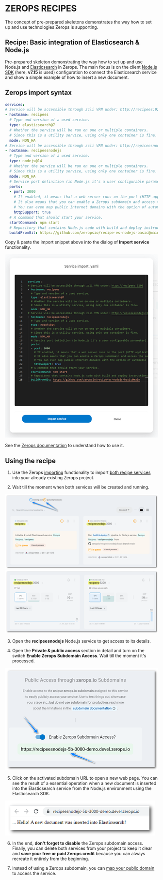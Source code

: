 # ZEROPS RECIPES

The concept of pre-prepared skeletons demonstrates the way how to set up and use technologies Zerops is supporting.

## Recipe: Basic integration of Elasticsearch & Node.js

Pre-prepared skeleton demonstrating the way how to set up and use Node.js and [Elasticsearch](https://www.elastic.co/elasticsearch) in Zerops. The main focus is on the client [Node.js SDK](https://www.elastic.co/guide/en/elasticsearch/client/javascript-api/current/index.html) (here, **v7.15** is used) configuration to connect the Elasticsearch service and show a simple example of how to insert a new document.

## Zerops import syntax

```yaml
services:
# Service will be accessible through zcli VPN under: http://recipees:9200
- hostname: recipees
  # Type and version of a used service.
  type: elasticsearch@7
  # Whether the service will be run on one or multiple containers.
  # Since this is a utility service, using only one container is fine.
  mode: NON_HA
# Service will be accessible through zcli VPN under: http://repiceesnodejs:3000
- hostname: recipeesnodejs
  # Type and version of a used service.
  type: nodejs@14
  # Whether the service will be run on one or multiple containers.
  # Since this is a utility service, using only one container is fine.
  mode: NON_HA
  # Service port definition (in Node.js it's a user configurable parameter).
  ports:
  - port: 3000
    # If enabled, it means that a web server runs on the port (HTTP application protocol is supported).
    # It also means that you can enable a Zerops subdomain and access the service from the Internet.
    # You can even map public Internet domains with the option of automatic support for SSL certificates.
    httpSupport: true
  # A command that should start your service.
  startCommand: npm start
  # Repository that contains Node.js code with build and deploy instructions.
  buildFromGit: https://github.com/zeropsio/recipe-es-nodejs-basic@main
```

Copy & paste the import snippet above into the dialog of **Import service** functionality.

![Import](./images/Zerops-Import-Services-Dialog.png "Import Service Dialog")

See the [Zerops documentation](https://docs.zerops.io/documentation/export-import/project-service-export-import.html) to understand how to use it.

## Using the recipe

1. Use the Zerops [importing](/documentation/export-import/project-service-export-import.html#how-to-export-import-a-project) functionality to import [both recipe services](#zerops-import-syntax) into your already existing Zerops project.

2. Wait till the moment when both services will be created and running.

![Recipe](./images/Zerops-Services-Initialization.png "Initialization")
![Recipe](./images/Zerops-Services-Done.png "Done")

3. Open the **recipeesnodejs** Node.js service to get access to its details.

4. Open the **Private & public access** section in detail and turn on the switch **Enable Zerops Subdomain Access**. Wait till the moment it's processed.

![Recipe](./images/Zerops-Service-NodeJS-Subdomain.png "Subdomain Access")

5. Click on the activated subdomain URL to open a new web page. You can see the result of a essential operation when a new document is inserted into the Elasticsearch service from the Node.js environment using the Elasticsearch SDK.

![Recipe](./images/Zerops-Service-Subdomain-Access-Result.png "Subdomain Access Result")

6. In the end, **don't forget to disable** the Zerops subdomain access. Finally, you can delete both services from your project to keep it clear and **save your free or paid Zerops credit** because you can always recreate it entirely from the beginning.

7. Instead of using a Zerops subdomain, you can [map your public domain](http://docs.zerops.io/documentation/routing/using-your-domain.html) to access the service.
